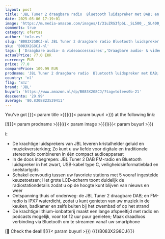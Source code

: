 ```yaml
---
layout: post
title: 'JBL Tuner 2 draagbare radio  Bluetooth luidspreker met DAB; en FM-radio  12 uur draadloze muziek  zwart'
date: 2025-05-06 17:19:01
image: 'https://m.media-amazon.com/images/I/31uZRG3fpbL._SL500_._SL400_.jpg'
comments: true
category: ofertas
author: 'tole.es'
slug: 'B083X2G8CJ-nl JBL Tuner 2 draagbare radio Bluetooth luidspreker met DAB;...'
sku: 'B083X2G8CJ-nl'
tags: [ 'Draagbare audio- & videoaccessoires','Draagbare audio- & videoapparatuur','Draagbare bluetooth-luidsprekers','Draagbare luidsprekers & dokken','Elektronica','jbl','🇳🇱', ]
actualPrice: 77.0 EUR
currency: EUR
price: 77.0
comparePrice: 109.99 EUR
prodname: 'JBL Tuner 2 draagbare radio  Bluetooth luidspreker met DAB; en FM-radio  12 uur draadloze muziek  zwart'
country: 'nl'
flag: '🇳🇱'
brand: 'JBL'
buyurl: 'https://www.amazon.nl/dp/B083X2G8CJ/?tag=tolees0b-21'
descuento: '29.99'
average: '80.8308823529411'
---
```


You've got [{{< param title >}}]({{< param buyurl >}}) at the following link:

[![{{< param prodname >}}]({{< param image >}})]({{< param buyurl >}})

ℹ️:

- De krachtige luidsprekers van JBL leveren kristalhelder geluid en muziekversterking; Zo kunt u uw liefde voor digitale en traditionele stereoradio combineren in één compact audioapparaat
- In de doos inbegrepen: JBL Tuner 2 DAB FM-radio en Bluetooth luidspreker in het zwart, USB-kabel type C, veiligheidsinformatieblad en snelstartgids
- Schakel eenvoudig tussen uw favoriete stations met 5 vooraf ingestelde keuzetoetsen; Het grote LCD-scherm toont duidelijk de radiostationdetails zodat u op de hoogte kunt blijven van nieuws en weer
- Ontspanning thuis of onderweg: de JBL Tuner 2 draagbare DAB; en FM-radio is IPX7 waterdicht, zodat u kunt genieten van uw muziek in de keuken, badkamer en zelfs buiten bij het zwembad of op het strand
- De krachtige lithium-ionbatterij maakt een lange afspeeltijd met radio en podcasts mogelijk, voor tot 12 uur puur genieten; Maak draadloos verbinding via Bluetooth om te streamen vanaf uw smartphone

[🛒 Check the deal!!]({{< param buyurl >}})
{{<world>}}B083X2G8CJ{{</world>}}
